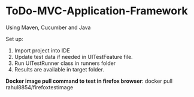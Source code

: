 # ToDo-MVC-Application-Framework
Using Maven, Cucumber and Java

Set up:
1. Import project into IDE
2. Update test data if needed in UITestFeature file.
3. Run UITestRunner class in runners folder
4. Results are available in target folder.

**Docker image pull command to test in firefox browser**: docker pull rahul8854/firefoxtestimage
